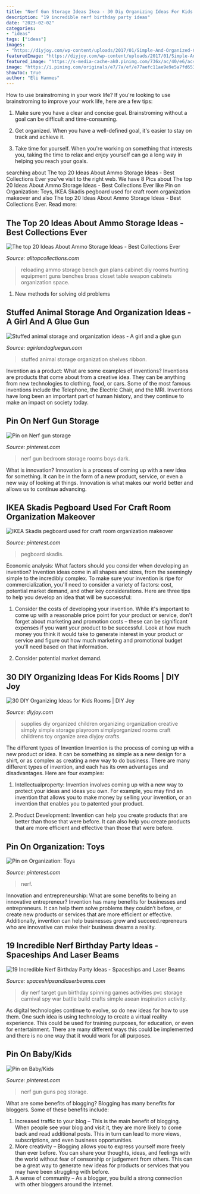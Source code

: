 ```yaml
---
title: "Nerf Gun Storage Ideas Ikea - 30 Diy Organizing Ideas For Kids Rooms"
description: "19 incredible nerf birthday party ideas"
date: "2023-02-02"
categories:
- "ideas"
tags: ["ideas"]
images:
- "https://diyjoy.com/wp-content/uploads/2017/01/Simple-And-Organized-Childrens-Art-Supplies.jpg"
featuredImage: "https://diyjoy.com/wp-content/uploads/2017/01/Simple-And-Organized-Childrens-Art-Supplies.jpg"
featured_image: "https://s-media-cache-ak0.pinimg.com/736x/ac/40/e6/ac40e68c77f98b829c62e91249fee80c.jpg"
image: "https://i.pinimg.com/originals/e7/7a/ef/e77aefc11ae9e9e5a7fd6532a0755f75.jpg"
ShowToc: true
author: "Eli Hammes"
---
```



How to use brainstroming in your work life?
If you're looking to use brainstroming to improve your work life, here are a few tips:
1. Make sure you have a clear and concise goal. Brainstroming without a goal can be difficult and time-consuming.

2. Get organized. When you have a well-defined goal, it's easier to stay on track and achieve it.

3. Take time for yourself. When you're working on something that interests you, taking the time to relax and enjoy yourself can go a long way in helping you reach your goals.

	

		
searching about The top 20 Ideas About Ammo Storage Ideas - Best Collections Ever you've visit to the right web. We have 8 Pics about The top 20 Ideas About Ammo Storage Ideas - Best Collections Ever like Pin on Organization: Toys, IKEA Skadis pegboard used for craft room organization makeover and also The top 20 Ideas About Ammo Storage Ideas - Best Collections Ever. Read more:
		
    
## The Top 20 Ideas About Ammo Storage Ideas - Best Collections Ever

<img loading=lazy src="https://s-media-cache-ak0.pinimg.com/736x/ac/40/e6/ac40e68c77f98b829c62e91249fee80c.jpg" onerror="this.onerror=null;this.src='https://tse4.mm.bing.net/th?id=OIP.3aXNcoD4xETMdlKQ7EI61AHaJ3&amp;pid=15.1';" alt="The top 20 Ideas About Ammo Storage Ideas - Best Collections Ever">

_Source: alltopcollections.com_

>reloading ammo storage bench gun plans cabinet diy rooms hunting equipment guns benches brass closet table weapon cabinets organization space. 

	

1. New methods for solving old problems

    
## Stuffed Animal Storage And Organization Ideas - A Girl And A Glue Gun

<img loading=lazy src="https://www.agirlandagluegun.com/wp-content/uploads/2016/02/e1b8b7939499c126b15c9dd15be2cbcd.jpg" onerror="this.onerror=null;this.src='https://tse2.mm.bing.net/th?id=OIP.b4DA4W_LjNSOWV6f2nSxwAHaL7&amp;pid=15.1';" alt="Stuffed animal storage and organization ideas - A girl and a glue gun">

_Source: agirlandagluegun.com_

>stuffed animal storage organization shelves ribbon. 

	

Invention as a product: What are some examples of inventions?
Inventions are products that come about from a creative idea. They can be anything from new technologies to clothing, food, or cars. Some of the most famous inventions include the Telephone, the Electric Chair, and the MRI. Inventions have long been an important part of human history, and they continue to make an impact on society today.

    
## Pin On Nerf Gun Storage

<img loading=lazy src="https://i.pinimg.com/originals/e7/7a/ef/e77aefc11ae9e9e5a7fd6532a0755f75.jpg" onerror="this.onerror=null;this.src='https://tse3.mm.bing.net/th?id=OIP.iicaUlBNQpw5C7JusxPumgHaFj&amp;pid=15.1';" alt="Pin on Nerf gun storage">

_Source: pinterest.com_

>nerf gun bedroom storage rooms boys dark. 

	

What is innovation?
Innovation is a process of coming up with a new idea for something. It can be in the form of a new product, service, or even a new way of looking at things. Innovation is what makes our world better and allows us to continue advancing.

    
## IKEA Skadis Pegboard Used For Craft Room Organization Makeover

<img loading=lazy src="https://i.pinimg.com/originals/00/08/db/0008db810cc3bc587f8f1cd8817fc946.jpg" onerror="this.onerror=null;this.src='https://tse4.mm.bing.net/th?id=OIP.84tyFLlrkY6IGGib_WYN1gHaJ4&amp;pid=15.1';" alt="IKEA Skadis pegboard used for craft room organization makeover">

_Source: pinterest.com_

>pegboard skadis. 

	

Economic analysis: What factors should you consider when developing an invention?
Invention ideas come in all shapes and sizes, from the seemingly simple to the incredibly complex. To make sure your invention is ripe for commercialization, you'll need to consider a variety of factors: cost, potential market demand, and other key considerations. Here are three tips to help you develop an idea that will be successful: 
1. Consider the costs of developing your invention. While it's important to come up with a reasonable price point for your product or service, don't forget about marketing and promotion costs – these can be significant expenses if you want your product to be successful. Look at how much money you think it would take to generate interest in your product or service and figure out how much marketing and promotional budget you'll need based on that information.

2. Consider potential market demand.

    
## 30 DIY Organizing Ideas For Kids Rooms | DIY Joy

<img loading=lazy src="https://diyjoy.com/wp-content/uploads/2017/01/Simple-And-Organized-Childrens-Art-Supplies.jpg" onerror="this.onerror=null;this.src='https://tse4.mm.bing.net/th?id=OIP.OFj9x13Io029FNs_lDXlGAHaLI&amp;pid=15.1';" alt="30 DIY Organizing Ideas for Kids Rooms | DIY Joy">

_Source: diyjoy.com_

>supplies diy organized children organizing organization creative simply simple storage playroom simplyorganized rooms craft childrens toy organize area diyjoy crafts. 

	

The different types of Invention
Invention is the process of coming up with a new product or idea. It can be something as simple as a new design for a shirt, or as complex as creating a new way to do business. There are many different types of invention, and each has its own advantages and disadvantages. Here are four examples: 
1. Intellectualproperty: Invention involves coming up with a new way to protect your ideas and ideas you own. For example, you may find an invention that allows you to make money by selling your invention, or an invention that enables you to patented your product. 

2. Product Development: Invention can help you create products that are better than those that were before. It can also help you create products that are more efficient and effective than those that were before. 


    
## Pin On Organization: Toys

<img loading=lazy src="https://i.pinimg.com/originals/ba/c4/72/bac472267b4e6c1d481126d3faae0249.jpg" onerror="this.onerror=null;this.src='https://tse2.mm.bing.net/th?id=OIP.YyoyekzuJRW4WZzFjH_AkQHaJ4&amp;pid=15.1';" alt="Pin on Organization: Toys">

_Source: pinterest.com_

>nerf. 

	

Innovation and entrepreneurship: What are some benefits to being an innovative entrepreneur?
Invention has many benefits for businesses and entrepreneurs. It can help them solve problems they couldn’t before, or create new products or services that are more efficient or effective. Additionally, invention can help businesses grow and succeed.repreneurs who are innovative can make their business dreams a reality.

    
## 19 Incredible Nerf Birthday Party Ideas - Spaceships And Laser Beams

<img loading=lazy src="http://spaceshipsandlaserbeams.com/wp-content/uploads/2016/08/10-DIY-Nerf-Gun-Target.jpg" onerror="this.onerror=null;this.src='https://tse4.mm.bing.net/th?id=OIP.-_QXeIsJc3LI-62zoRC4DAHaLH&amp;pid=15.1';" alt="19 Incredible Nerf Birthday Party Ideas - Spaceships and Laser Beams">

_Source: spaceshipsandlaserbeams.com_

>diy nerf target gun birthday spinning games activities pvc storage carnival spy war battle build crafts simple asean inspiration activity. 

	

As digital technologies continue to evolve, so do new ideas for how to use them. One such idea is using technology to create a virtual reality experience. This could be used for training purposes, for education, or even for entertainment. There are many different ways this could be implemented and there is no one way that it would work for all purposes.

    
## Pin On Baby/Kids

<img loading=lazy src="https://i.pinimg.com/originals/1a/23/ae/1a23ae8b178a97d788bfd212a6a85b0b.jpg" onerror="this.onerror=null;this.src='https://tse2.mm.bing.net/th?id=OIP.rX1_D8Vi4rf5CNMxBYbo1AHaJ4&amp;pid=15.1';" alt="Pin on Baby/Kids">

_Source: pinterest.com_

>nerf gun guns peg storage. 

	

What are some benefits of blogging?
Blogging has many benefits for bloggers. Some of these benefits include: 
1. Increased traffic to your blog – This is the main benefit of blogging. When people see your blog and visit it, they are more likely to come back and read additional posts. This in turn can lead to more views, subscriptions, and even business opportunities. 
2. More creativity – Blogging allows you to express yourself more freely than ever before. You can share your thoughts, ideas, and feelings with the world without fear of censorship or judgement from others. This can be a great way to generate new ideas for products or services that you may have been struggling with before. 
3. A sense of community – As a blogger, you build a strong connection with other bloggers around the Internet.

